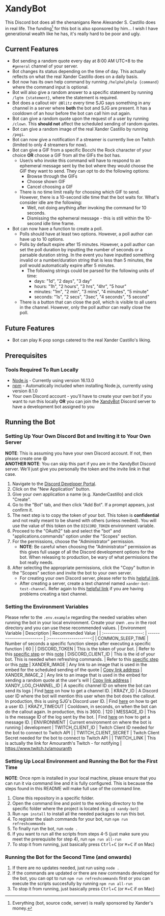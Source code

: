 # XandyBot

This Discord bot does all the shenanigans Rene Alexander S. Castillo does in real life. The funding[^1] for this bot is also sponsored by him... I wish I have generational wealth like he has, it's really hard to be poor and ugly.

## Current Features

- Bot sending a random quote every day at 8:00 AM UTC+8 to the `#general` channel of your server.
- Bot changes its status depending on the time of day. This actually reflects on what the real Xander Castillo does on a daily basis.
- Bot now has its own help command by running `/helphelphelp {command}` where the command input is optional.
- Bot will also give a random answer to a specific statement by running `/lgtm {statement}`, where the statement is required.
- Bot does a callout `HOY @Blitz` every time SJG says something in any channel in a server where **both** the bot and SJG are present. It has a cooldown of an hour before the bot can call him out again.
- Bot can give a random quote upon the request of a user by running `/clown`. This **should not** affect the scheduled sending of random quotes.
- Bot can give a random image of the real Xander Castillo by running `/pogi`.
- Bot can now give a notification if a streamer is currently live on Twitch (limited to only 4 streamers for now).
- Bot can give a GIF from a specific Bocchi the Rock character of your choice **OR** choose a GIF from all the GIFs the bot has.
   - User/s who invoke this command will have to respond to an ephemeral message sent by the bot where they would choose the GIF they want to send. They can opt to do the following options:
      - Browse through the GIFs
      - Choose shown GIF
      - Cancel choosing a GIF
   - There is no time limit really for choosing which GIF to send. However, there is a 10-second idle time that the bot waits for. What's consider idle are the following:
      - Well, not doing anything after invoking the command for 10 seconds.
      - Dismissing the ephemeral message - this is still within the 10-second idle time frame.
- Bot can now have a function to create a poll.
   - Polls should have at least two options. However, a poll author can have up to 10 options.
   - Polls by default expire after 15 minutes. However, a poll author can set the poll duration by inputting the number of seconds or a parsable duration string. In the event you have inputted something invalid or a number/duration string that is less than 5 minutes, the poll would automatically expire after 5 minutes.
      - The following strings could be parsed for the following units of time:
         - days: "1d", "2 days", "3 day"
         - hours: "1h", "2 hours", "3 hrs", "4hr", "5 hour"
         - minutes: "1m", "2 min", "3 mins", "4 minutes", "5 minute"
         - seconds: "1s", "2 secs", "3sec", "4 seconds", "5 second"
   - There is a button that can close the poll, which is visible to all users in the channel. However, only the poll author can really close the poll.

## Future Features

- Bot can play K-pop songs catered to the real Xander Castillo's liking.

## Prerequisites

### Tools Required To Run Locally

- [Node.js](https://nodejs.org/en/download/) - Currently using version 16.13.0
- [npm](https://nodejs.org/en/download/) - Automatically included when installing Node.js, currently using version 8.1.0
- Your own Discord account - you'll have to create your own bot if you want to run this locally **OR** you can join the [XandyBot](https://discord.gg/vAtFk8n9B2) Discord server to have a development bot assigned to you

## Running the Bot

### Setting Up Your Own Discord Bot and Inviting it to Your Own Server

**NOTE**: This is assuming you have your own Discord account. If not, then please create one :smile:\
**ANOTHER NOTE**: You can skip this part if you are in the XandyBot Discord server. We'll just give you personally the token and the invite link in that case. <a name="TOKEN_NOTE"></a>

1. Navigate to the [Discord Developer Portal](https://discord.com/developers/applications).
2. Click on the "New Application" button.
3. Give your own application a name (e.g. XanderCastillo) and click "Create".
4. Go to the "Bot" tab, and then click "Add Bot". If a prompt appears, just confirm it.
5. The next step is to copy the token of your bot. This token is **confidential** and not really meant to be shared with others (unless needed). You will use the value of this token on the `DISCORD_TOKEN` environment variable. <a name="TOKEN_STEP"></a>
6. Proceed to the "OAuth2" tab and select the "bot" and "applications.commands" option under the "Scopes" section.
7. For the permissions, choose the "Administrator" permission.
   - **NOTE**: Be careful when choosing the "Administrator" permission as this gives full usage of all the Discord development options for the bot. When releasing to production, be wary of what permissions the bot really needs.
8. After selecting the appropriate permissions, click the "Copy" button in the "Scopes" section and invite the bot to your own server.
   - For creating your own Discord server, please refer to this [helpful link](https://discord.com/blog/starting-your-first-discord-server).
   - After creating a server, create a text channel named `xander-bot-test-channel`. Refer again to this [helpful link](https://discord.com/blog/starting-your-first-discord-server#:~:text=To%20make%20a%20new%20channel,and%20choose%20%E2%80%9Ccreate%20channel.%E2%80%9D) if you are having problems creating a text channel.

### Setting the Environment Variables

Please refer to the `.env.example` regarding the needed variables when running the bot in your local environment. Create your own `.env` in the root directory and you can use these recommended values.
| Environment Variable | Description | Recommended Value |
| :--------------------: | ------------------------- | :----------------------:|
| COMMON_SLEEP_TIME | Number of seconds a specific function sleeps after executing a specific function | 60 |
| DISCORD_TOKEN | This is the token of your bot. | Refer to this [specific step](#TOKEN_STEP) or this [note](#TOKEN_NOTE)
| DISCORD_CLIENT_ID | This is the id of your bot. This is needed when refreshing commands. | Refer to this [specific step](#TOKEN_STEP) or this [note](#TOKEN_NOTE)
| XANDER_IMAGE | Any link to an image that is used in the embed for the scheduled sending of the quote | [Copy link address](https://media.discordapp.net/attachments/360409354949754881/891605505766727680/dtPI6VG.png?width=350&height=450)
| XANDER_IMAGE_2 | Any link to an image that is used in the embed for sending a random quote at the user's will | [Copy link address](https://media.discordapp.net/attachments/893759325393289256/901420249101008936/NGVL7394.JPG?width=350&height=450)
| XANDY_LOG_CHANNEL_ID | A specific channel ID on where the bot can send its logs | Find [here](https://support.discord.com/hc/en-us/articles/206346498-Where-can-I-find-my-User-Server-Message-ID-#:~:text=On%20Android%20press%20and%20hold,name%20and%20select%20Copy%20ID.) on how to get a channel ID.
| KRAZY_ID | A Discord user ID where the bot will mention this user when the bot does the callout. In production, this is using SJG's Discord user ID. | Find [here](https://support.discord.com/hc/en-us/articles/206346498-Where-can-I-find-my-User-Server-Message-ID-#:~:text=On%20Android%20press%20and%20hold,name%20and%20select%20Copy%20ID.) on how to get a user ID.
| KRAZY_TIMEOUT | Cooldown, in seconds, on when the bot can do the callout again. In production, this is 3600. | 120
| MESSAGE_ID | This is the message ID of the log sent by the bot. | Find [here](https://support.discord.com/hc/en-us/articles/206346498-Where-can-I-find-my-User-Server-Message-ID-#:~:text=On%20Android%20press%20and%20hold,name%20and%20select%20Copy%20ID.) on how to get a message ID.
| ENVIRONMENT | Current environment on where the bot is running | development
| TWITCH_CLIENT_ID | Twitch Client ID needed for the bot to connect to Twitch API | 
| TWITCH_CLIENT_SECRET | Twitch Client Secret needed for the bot to connect to Twitch API |
| TWITCH_LINK | This is actually the link for Amouranth's Twitch - for notifying | https://www.twitch.tv/amouranth

### Setting Up Local Environment and Running the Bot for the First Time

**NOTE**: Once npm is installed in your local machine, please ensure that you can run it via command line and it is fully configured. This is because the steps found in this README will make full use of the command line.

1. Clone this repository in a specific folder.
2. Open the command line and point to the working directory to the specific folder where the project is located (e.g. `cd xandy-bot`)
3. Run `npm install` to install all the needed packages to run this bot.
4. To register the slash commands for your bot, run `npm run refreshcommands`
5. To finally run the bot, run `node .`
6. If you want to run all the scripts from steps 4-5 (just make sure you meet the prerequisite for step 4), run `npm run all-run`
7. To stop it from running, just basically press <kbd>Ctrl</kbd>+<kbd>C</kbd> (or <kbd>⌘</kbd>+<kbd>C</kbd> if on Mac)

### Running the Bot for the Second Time (and onwards)

1. If there are no updates needed, just run using `node .`
2. If the commands are updated or there are new commands developed for the bot, you can opt to run `npm run refreshcommands` first or you can execute the scripts succesfully by running `npm run all-run`
3. To stop it from running, just basically press <kbd>Ctrl</kbd>+<kbd>C</kbd> (or <kbd>⌘</kbd>+<kbd>C</kbd> if on Mac)

[^1]: Everything (bot, source code, server) is really sponsored by Xander's money.
